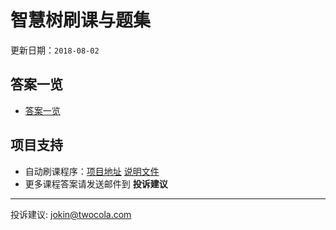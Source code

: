 # 智慧树刷课与题集

更新日期：`2018-08-02`

## 答案一览

- [答案一览](./answers.md)

## 项目支持

- 自动刷课程序：[项目地址](http://github.com/jokin1999/zhihuishu-web) [说明文件](https://github.com/jokin1999/zhihuishu-web/blob/master/README.md)
- 更多课程答案请发送邮件到 **投诉建议**

---

投诉建议: jokin@twocola.com
